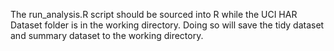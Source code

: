 The run_analysis.R script should be sourced into R while the UCI HAR Dataset folder is in the working directory. Doing so will save the tidy dataset and summary dataset to the working directory.